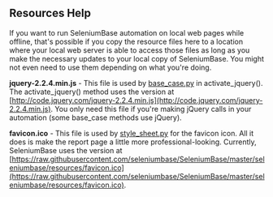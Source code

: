 ## Resources Help

If you want to run SeleniumBase automation on local web pages while offline, that's possible if you copy the resource files here to a location where your local web server is able to access those files as long as you make the necessary updates to your local copy of SeleniumBase. You might not even need to use them depending on what you're doing.

**jquery-2.2.4.min.js** - This file is used by [base_case.py](https://github.com/seleniumbase/SeleniumBase/blob/master/seleniumbase/fixtures/base_case.py) in activate_jquery(). The activate_jquery() method uses the version at [http://code.jquery.com/jquery-2.2.4.min.js](http://code.jquery.com/jquery-2.2.4.min.js). You only need this file if you're making jQuery calls in your automation (some base_case methods use jQuery).

**favicon.ico** - This file is used by [style_sheet.py](https://github.com/seleniumbase/SeleniumBase/blob/master/seleniumbase/core/style_sheet.py) for the favicon icon. All it does is make the report page a little more professional-looking. Currently, SeleniumBase uses the version at [https://raw.githubusercontent.com/seleniumbase/SeleniumBase/master/seleniumbase/resources/favicon.ico](https://raw.githubusercontent.com/seleniumbase/SeleniumBase/master/seleniumbase/resources/favicon.ico).
